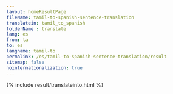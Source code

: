 ```yaml
---
layout: homeResultPage
fileName: tamil-to-spanish-sentence-translation
translatein: tamil_to_spanish
folderName : translate
lang: es
from: ta
to: es
langname: tamil-to
permalink: /es/tamil-to-spanish-sentence-translation/result
sitemap: false
nointernationalization: true
---
```

{% include result/translateinto.html %}

<script src="/js/result/translation.js" data-foldername="{{page.folderName}}" data-lang="{{page.lang}}"></script>

